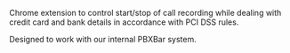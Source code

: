 Chrome extension to control start/stop of call recording while dealing with credit card and bank details in accordance with PCI DSS rules.

Designed to work with our internal PBXBar system.
